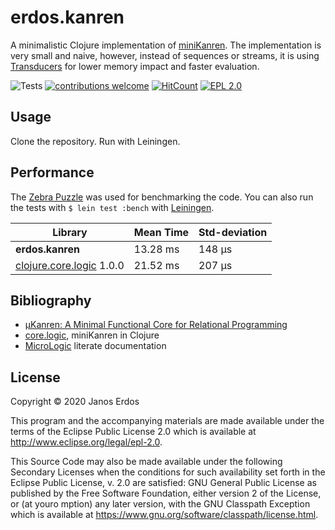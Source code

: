 # erdos.kanren

A minimalistic Clojure implementation of [miniKanren](http://minikanren.org/). The implementation is very small and naive, however, instead of sequences or streams, it is using [Transducers](https://clojure.org/reference/transducers) for lower memory impact and faster evaluation.

![Tests](https://github.com/erdos/erdos.kanren/workflows/Tests/badge.svg)
[![contributions welcome](https://img.shields.io/badge/contributions-welcome-brightgreen.svg?style=flat)](https://github.com/erdos/stencil/issues)
[![HitCount](http://hits.dwyl.io/erdos/stencil.svg)](http://hits.dwyl.io/erdos/erdos.kanren)
[![EPL 2.0](https://img.shields.io/badge/License-EPL%202.0-red.svg)](https://www.eclipse.org/legal/epl-2.0/)

## Usage

Clone the repository. Run with Leiningen.

## Performance

The [Zebra Puzzle](https://en.wikipedia.org/wiki/Zebra_Puzzle) was used for benchmarking the code. You can also run the tests with `$ lein test :bench` with [Leiningen](https://leiningen.org/).

|    Library               | Mean Time | Std-deviation |
| ------------------------ | --------- | ------------- |
| **erdos.kanren**             | 13.28 ms  | 148 µs        |
| [clojure.core.logic](https://github.com/clojure/core.logic) 1.0.0 | 21.52 ms  | 207 µs        |


## Bibliography

- [µKanren: A Minimal Functional Core for Relational Programming](http://webyrd.net/scheme-2013/papers/HemannMuKanren2013.pdf)
- [core.logic](https://github.com/clojure/core.logic), miniKanren in Clojure
- [MicroLogic](http://mullr.github.io/micrologic/literate.html) literate documentation

## License

Copyright © 2020 Janos Erdos

This program and the accompanying materials are made available under the
terms of the Eclipse Public License 2.0 which is available at
http://www.eclipse.org/legal/epl-2.0.

This Source Code may also be made available under the following Secondary
Licenses when the conditions for such availability set forth in the Eclipse
Public License, v. 2.0 are satisfied: GNU General Public License as published by
the Free Software Foundation, either version 2 of the License, or (at youro
mption) any later version, with the GNU Classpath Exception which is available
at https://www.gnu.org/software/classpath/license.html.
